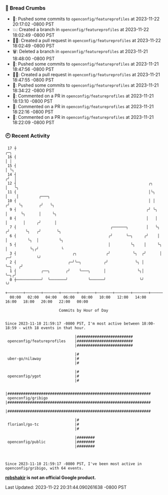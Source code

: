 ### 🍞 Bread Crumbs

 * 🚢: Pushed some commits to `openconfig/featureprofiles` at 2023-11-22 20:17:02 -0800 PST
 * 💥: Created a branch in `openconfig/featureprofiles` at 2023-11-22 18:02:49 -0800 PST
 * ✍🏼: Created a pull request in `openconfig/featureprofiles` at 2023-11-22 18:02:49 -0800 PST
 * 🗑: Deleted a branch in `openconfig/featureprofiles` at 2023-11-21 18:48:00 -0800 PST
 * 🚢: Pushed some commits to `openconfig/featureprofiles` at 2023-11-21 18:47:56 -0800 PST
 * ✍🏼: Created a pull request in `openconfig/featureprofiles` at 2023-11-21 18:47:55 -0800 PST
 * 🚢: Pushed some commits to `openconfig/featureprofiles` at 2023-11-21 18:34:22 -0800 PST
 * 💬: Commented on a PR in  `openconfig/featureprofiles` at 2023-11-21 18:13:10 -0800 PST
 * 💬: Commented on a PR in  `openconfig/featureprofiles` at 2023-11-21 18:22:16 -0800 PST
 * 💬: Commented on a PR in  `openconfig/featureprofiles` at 2023-11-21 18:22:09 -0800 PST

### 🕘 Recent Activity
```
 17 ┼                                                                            ╭─╮
 16 ┤                                                                            │ │
 15 ┤                                                                            │ ╰╮
 14 ┤                                                                           ╭╯  │
 12 ┤                                                           ╭╮              │   ╰╮
 11 ┤                                                           │╰╮             │    │         ╭───╮
 10 ┤                                                           │ │            ╭╯    ╰╮       ╭╯   ╰╮
  9 ┤                                                          ╭╯ ╰╮           │      ╰╮      │     ╰╮
  8 ┤                                                          │   │           │       │     ╭╯      │
  7 ┤                                          ╭──────╮        │   ╰╮         ╭╯       ╰╮   ╭╯       ╰╮
  6 ┤                                         ╭╯      ╰─╮     ╭╯    │         │         ╰╮  │         ╰╮
  5 ┤                                         │         ╰╮    │     ╰╮        │          ╰╮╭╯          ╰
  3 ┤                         ╭╮             ╭╯          ╰╮  ╭╯      │      ╭─╯           ╰╯
  2 ┤                       ╭─╯╰─╮          ╭╯            ╰╮ │       ╰─╮   ╭╯
  1 ┤           ╭──╮       ╭╯    ╰───╮      │              ╰╮│         ╰─╮╭╯
  0 ┼───────────╯  ╰───────╯         ╰──────╯               ╰╯           ╰╯
    +───────+───────+───────+───────+───────+───────+───────+───────+───────+───────+───────+───────+────
  00:00   02:00   04:00   06:00   08:00   10:00   12:00   14:00   16:00   18:00   20:00   22:00   00:00   

						Commits by Hour of Day


Since 2023-11-10 21:59:17 -0800 PST, I'm most active between 18:00-18:59 - with 18 events in that hour.

```



```
                               |#########################
 openconfig/featureprofiles    |#########################
                               |#########################

                               |#
 uber-go/nilaway               |#
                               |#

                               |#
 openconfig/ygot               |#
                               |#

                               |################################################################
 openconfig/gribigo            |################################################################
                               |################################################################

                               |#
 florianl/go-tc                |#
                               |#

                               |########
 openconfig/public             |########
                               |########



Since 2023-11-10 21:59:17 -0800 PST, I've been most active in openconfig/gribigo, with 64 events.

```
**[robshakir](mailto:robjs@google.com) is not an official Google product.**  


Last Updated: 2023-11-22 20:31:44.090261638 -0800 PST
